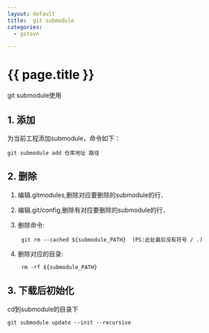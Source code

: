 ```yaml
---
layout: default
title:  git submodule
categories:
  - gitsvn

---
```

# {{ page.title }}

git submodule使用

## 1. 添加

为当前工程添加submodule，命令如下：
    
    git submodule add 仓库地址 路径

## 2. 删除

1. 编辑.gitmodules,删除对应要删除的submodule的行．
2. 编辑.git/config,删除有对应要删除的submodule的行．
3. 删除命令:
    
        git rm --cached ${submodule_PATH}  (PS:此处最后没有符号 / .)

4. 删除对应的目录:
    
        rm -rf ${submodule_PATH}


## 3. 下载后初始化

cd到submodule的目录下

    git submodule update --init --recursive
